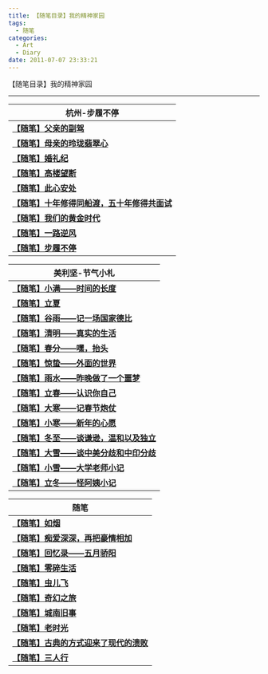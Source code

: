 ```yaml
---
title: 【随笔目录】我的精神家园
tags:
  - 随笔
categories:
  - Art
  - Diary
date: 2011-07-07 23:33:21
---
```

【随笔目录】我的精神家园
<!-- more -->

***

| 杭州-步履不停                                                                | 
| --------------------------------------------------------------------       | 
| **<a href="/art/diary/hangzhou/20190618-diary-father-s-car/">【随笔】父亲的副驾</a>**|
| **<a href="/art/diary/hangzhou/20190613-diary-mother-s-house/">【随笔】母亲的玲珑翡翠心</a>**|
| **<a href="/art/diary/hangzhou/20190602-diary-wedding/">【随笔】婚礼纪</a>**|
| **<a href="/art/diary/hangzhou/20190103-diary-gaolouwangduan/">【随笔】高楼望断</a>**|
| **<a href="/art/diary/hangzhou/20181206-diary-settled-heart/">【随笔】此心安处</a>**|
| **<a href="/art/diary/hangzhou/20181120-diary-interview/">【随笔】十年修得同船渡，五十年修得共面试</a>**|
| **<a href="/art/diary/hangzhou/【随笔】我们的黄金时代/">【随笔】我们的黄金时代</a>**|
| **<a href="/art/diary/hangzhou/【随笔】一路逆风/">【随笔】一路逆风</a>**|
| **<a href="/art/diary/hangzhou/【随笔】步履不停/">【随笔】步履不停</a>**|


| 美利坚-节气小札                                                              | 
| --------------------------------------------------------------------       | 
| **<a href="/art/diary/solar-term-us/【随笔】小满/">【随笔】小满——时间的长度</a>**|
| **<a href="/art/diary/solar-term-us/【随笔】立夏/">【随笔】立夏</a>** |
| **<a href="/art/diary/solar-term-us/【随笔】谷雨/">【随笔】谷雨——记一场国家德比</a>** |
| **<a href="/art/diary/solar-term-us/【随笔】清明/">【随笔】清明——真实的生活</a>**|
| **<a href="/art/diary/solar-term-us/【随笔】春分/">【随笔】春分——嘿，抬头</a>**  |
| **<a href="/art/diary/solar-term-us/【随笔】惊蛰/">【随笔】惊蛰——外面的世界</a>** |
| **<a href="/art/diary/solar-term-us/【随笔】雨水/">【随笔】雨水——昨晚做了一个噩梦</a>**|
| **<a href="/art/diary/solar-term-us/【随笔】立春/">【随笔】立春——认识你自己</a>**|
| **<a href="/art/diary/solar-term-us/【随笔】大寒/">【随笔】大寒——记春节炮仗</a>**|
| **<a href="/art/diary/solar-term-us/【随笔】小寒/">【随笔】小寒——新年的心愿</a>**|
| **<a href="/art/diary/solar-term-us/【随笔】冬至/">【随笔】冬至——谈谦逊，温和以及独立</a>**|
| **<a href="/art/diary/solar-term-us/【随笔】大雪/">【随笔】大雪——谈中美分歧和中印分歧</a>**|
| **<a href="/art/diary/solar-term-us/【随笔】小雪/">【随笔】小雪——大学老师小记</a>**|
| **<a href="/art/diary/solar-term-us/【随笔】立冬/">【随笔】立冬——怪阿姨小记</a>**|

| 随笔                                                                       | 
| --------------------------------------------------------------------      | 
| **<a href="/art/diary/【随笔】如烟/">【随笔】如烟</a>**|
| **<a href="/art/diary/【随笔】痴爱深深-再把豪情相加/">【随笔】痴爱深深，再把豪情相加</a>**|
| **<a href="/art/diary/【随笔】五月骄阳/">【随笔】回忆录——五月骄阳</a>** |
| **<a href="/art/diary/【随笔】零碎生活/">【随笔】零碎生活</a>** |
| **<a href="/art/diary/【随笔】虫儿飞/">【随笔】虫儿飞</a>** |
| **<a href="/art/diary/【随笔】奇幻之旅/">【随笔】奇幻之旅</a>** |
| **<a href="/art/diary/【随笔】城南旧事/">【随笔】城南旧事</a>**|
| **<a href="/art/diary/【随笔】老时光/">【随笔】老时光</a>**| 
| **<a href="/art/diary/【随笔】古典的方式迎来了现代的溃败/">【随笔】古典的方式迎来了现代的溃败</a>**       |
| **<a href="/art/diary/【随笔】三人行/">【随笔】三人行</a>** |    


<br>   









